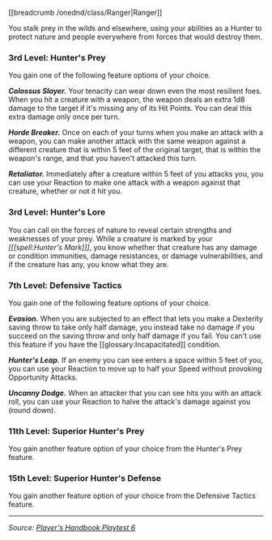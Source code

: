 [[breadcrumb /onednd/class/Ranger|Ranger]]

You stalk prey in the wilds and elsewhere, using your abilities as a Hunter to protect nature and people everywhere from forces that would destroy them.

### 3rd Level: Hunter's Prey

You gain one of the following feature options of your choice.

***Colossus Slayer.*** Your tenacity can wear down even the most resilient foes. When you hit a creature with a weapon, the weapon deals an extra 1d8 damage to the target if it's missing any of its Hit Points. You can deal this extra damage only once per turn.

***Horde Breaker.*** Once on each of your turns when you make an attack with a weapon, you can make another attack with the same weapon against a different creature that is within 5 feet of the original target, that is within the weapon's range, and that you haven't attacked this turn.

***Retaliator.*** Immediately after a creature within 5 feet of you attacks you, you can use your Reaction to make one attack with a weapon against that creature, whether or not it hit you.

### 3rd Level: Hunter's Lore

You can call on the forces of nature to reveal certain strengths and weaknesses of your prey. While a creature is marked by your _[[[spell:Hunter's Mark]]]_, you know whether that creature has any damage or condition immunities, damage resistances, or damage vulnerabilities, and if the creature has any, you know what they are.

### 7th Level: Defensive Tactics

You gain one of the following feature options of your choice.

***Evasion.*** When you are subjected to an effect that lets you make a Dexterity saving throw to take only half damage, you instead take no damage if you succeed on the saving throw and only half damage if you fail. You can't use this feature if you have the [[glossary:Incapacitated]] condition.

***Hunter's Leap.*** If an enemy you can see enters a space within 5 feet of you, you can use your Reaction to move up to half your Speed without provoking Opportunity Attacks.

***Uncanny Dodge.*** When an attacker that you can see hits you with an attack roll, you can use your Reaction to halve the attack's damage against you (round down).

### 11th Level: Superior Hunter's Prey

You gain another feature option of your choice from the Hunter's Prey feature.

### 15th Level: Superior Hunter's Defense

You gain another feature option of your choice from the Defensive Tactics feature.

----

_Source: [Player's Handbook Playtest 6](https://www.dndbeyond.com/sources/ua/ph-playtest-6)_
